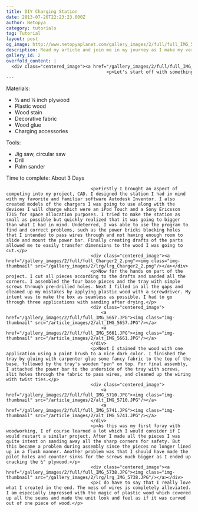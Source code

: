 ```yaml
---
title: DIY Charging Station
date: 2013-07-20T22:23:23.000Z
author: Netopya
category: tutorials
tag: Tutorial
layout: post
og_image: http://www.netopyaplanet.com/gallery_images/2/full/full_IMG_5757.JPG
description: Read my article and join me in my journey as I make my very own charging station from simple materials found around the home.
gallery_id: 2
overfold_content: |
  <div class="centered_image"><a href="/gallery_images/2/full/full_IMG_5757.JPG"><img src="/gallery_images/2/lrg/lrg_IMG_5757.JPG" class="img-thumbnail"/></a></div>
                                      <p>Let's start off with something a little different that has nothing to do with the programming or technology that I'm used to. All of us have encountered the dreadful spaghetti of wires while charging our devices. I've seen many people's solutions to taming the situation on the web and thought I'd try my own take to the problem. Continue reading and join me as I tread for the first time into the art of woodworking.</p>
---
```


<span class="forv">Materials:</span>
                                        <ul>
                                            <li>½ and ¼ inch plywood</li>
                                            <li>Plastic wood</li>
                                            <li>Wood stain</li>
                                            <li>Decorative fabric</li>
                                            <li>Wood glue</li>
                                            <li>Charging accessories</li>
                                        </ul>
                                        <span class="forv">Tools:</span>
                                        <ul>
                                            <li>Jig saw, circular saw</li>
                                            <li>Drill</li>
                                            <li>Palm sander</li>
                                        </ul>
                                        <span class="forv">Time to complete: About 3 Days</span>
                                    
                                    
                                    
                                    <p>Firstly I brought an aspect of computing into my project, CAD. I designed the station I had in mind with my favorite and familiar software Autodesk Inventor. I also created models of the chargers I was going to use along with the devices I will charge which were an iPod Touch and a Sony Ericsson T715 for space allocation purposes. I tried to make the station as small as possible but quickly realized that it was going to bigger than what I had in mind. Undeterred, I was able to use the program to find and correct problems, such as the power bricks blocking holes that I intended to pass wires through and not having enough room to slide and mount the power bar. Finally creating drafts of the parts allowed me to easily transfer dimensions to the wood I was going to cut.</p>
                                    <div class="centered_image"><a href="/gallery_images/2/full/full_Charger2_2.png"><img class="img-thumbnail" src="/gallery_images/2/lrg/lrg_Charger2_2.png"/></a></div>
                                    <p>Now for the hands on part of the project. I cut all pieces according to the drafts and sanded all the corners. I assembled the four base pieces and the tray with simple screws through pre-drilled holes. Next I filled in all the gaps and cleaned up my mistakes by applying plastic wood with a screwdriver. My intent was to make the box as seamless as possible. I had to go through three applications with sanding after drying.</p>
                                    <div class="centered_image">
                                        <a href="/gallery_images/2/full/full_IMG_5657.JPG"><img class="img-thumbnail" src="/article_images/2/alt_IMG_5657.JPG"/></a>
                                        <a href="/gallery_images/2/full/full_IMG_5661.JPG"><img class="img-thumbnail" src="/article_images/2/alt_IMG_5661.JPG"/></a>
                                    </div>
                                    <p>Next I stained the wood with one application using a paint brush to a nice dark color. I finished the tray by gluing with carpenter glue some fancy fabric to the top of the base, followed by the tray's wooden "pen" on top. For final assembly, I attached the power bar to the underside of the tray with screws, slit holes through the fabric to pass wires, and cleaned up the wiring with twist ties.</p>
                                    <div class="centered_image">
                                        <a href="/gallery_images/2/full/full_IMG_5710.JPG"><img class="img-thumbnail" src="/article_images/2/alt_IMG_5710.JPG"/></a>
                                        <a href="/gallery_images/2/full/full_IMG_5741.JPG"><img class="img-thumbnail" src="/article_images/2/alt_IMG_5741.JPG"/></a>
                                    </div>
                                    <p>As this was my first foray with woodworking, I of course learned a lot which I would consider if I would restart a similar project. After I made all the pieces I was quite intent on sanding away all the sharp corners for safety. But this became a problem during assembly since the pieces no longer lined up in a flush manner. Another problem was that I should have made the pilot holes and counter sinks for the screws much bigger as I ended up cracking the ¼" plywood.</p>
                                    <div class="centered_image"><a href="/gallery_images/2/full/full_IMG_5738.JPG"><img class="img-thumbnail" src="/gallery_images/2/lrg/lrg_IMG_5738.JPG"/></a></div>
                                    <p>I do have to say that I really love what I created in the end. The mess of wires is completely alleviated. I am especially impressed with the magic of plastic wood which covered up all the seams and made the unit look and feel as if it was carved out of one piece of wood.</p>